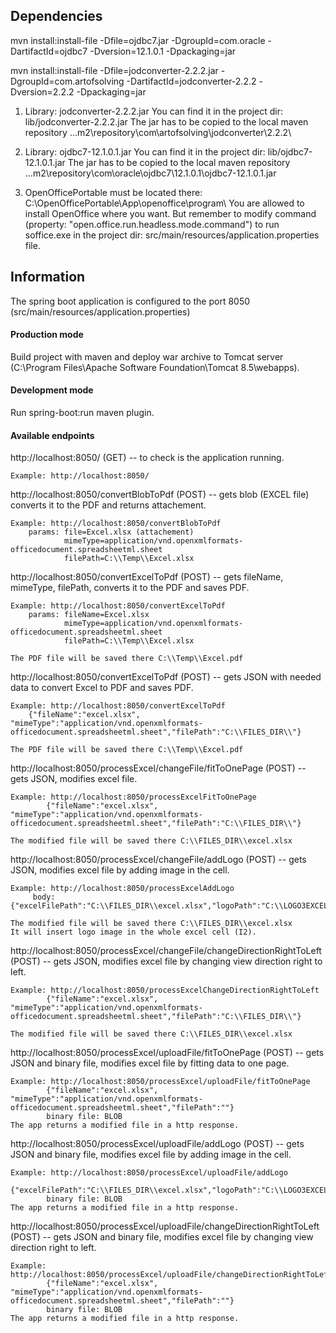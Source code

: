## Dependencies

mvn install:install-file -Dfile=ojdbc7.jar  -DgroupId=com.oracle -DartifactId=ojdbc7 -Dversion=12.1.0.1 -Dpackaging=jar

mvn install:install-file -Dfile=jodconverter-2.2.2.jar  -DgroupId=com.artofsolving -DartifactId=jodconverter-2.2.2 -Dversion=2.2.2 -Dpackaging=jar

1) Library: jodconverter-2.2.2.jar
You can find it in the project dir: lib/jodconverter-2.2.2.jar
The jar has to be copied to the local maven repository ..\.m2\repository\com\artofsolving\jodconverter\2.2.2\

2) Library: ojdbc7-12.1.0.1.jar
You can find it in the project dir: lib/ojdbc7-12.1.0.1.jar
The jar has to be copied to the local maven repository ..\.m2\repository\com\oracle\ojdbc7\12.1.0.1\ojdbc7-12.1.0.1.jar

3) OpenOfficePortable must be located there: C:\\OpenOfficePortable\\App\\openoffice\\program\\
You are allowed to install OpenOffice where you want. But remember to modify command
(property: "open.office.run.headless.mode.command") to run soffice.exe
in the project dir: src/main/resources/application.properties file.

## Information
The spring boot application is configured to the port 8050 (src/main/resources/application.properties)

#### Production mode
Build project with maven and deploy war archive to Tomcat server (C:\Program Files\Apache Software Foundation\Tomcat 8.5\webapps).

#### Development mode
Run spring-boot:run maven plugin.

#### Available endpoints
http://localhost:8050/                  (GET)  -- to check is the application running.

    Example: http://localhost:8050/

http://localhost:8050/convertBlobToPdf  (POST) -- gets blob (EXCEL file) converts it to the PDF and returns attachement.

    Example: http://localhost:8050/convertBlobToPdf
        params: file=Excel.xlsx (attachement)
                mimeType=application/vnd.openxmlformats-officedocument.spreadsheetml.sheet
                filePath=C:\\Temp\\Excel.xlsx

http://localhost:8050/convertExcelToPdf (POST) -- gets fileName, mimeType, filePath, converts it to the PDF and saves PDF.

    Example: http://localhost:8050/convertExcelToPdf
        params: fileName=Excel.xlsx
                mimeType=application/vnd.openxmlformats-officedocument.spreadsheetml.sheet
                filePath=C:\\Temp\\Excel.xlsx

    The PDF file will be saved there C:\\Temp\\Excel.pdf

http://localhost:8050/convertExcelToPdf (POST) -- gets JSON with needed data to convert Excel to PDF and saves PDF.

    Example: http://localhost:8050/convertExcelToPdf
        {"fileName":"excel.xlsx", "mimeType":"application/vnd.openxmlformats-officedocument.spreadsheetml.sheet","filePath":"C:\\FILES_DIR\\"}

    The PDF file will be saved there C:\\Temp\\Excel.pdf

http://localhost:8050/processExcel/changeFile/fitToOnePage (POST) -- gets JSON, modifies excel file.

    Example: http://localhost:8050/processExcelFitToOnePage
            {"fileName":"excel.xlsx", "mimeType":"application/vnd.openxmlformats-officedocument.spreadsheetml.sheet","filePath":"C:\\FILES_DIR\\"}

    The modified file will be saved there C:\\FILES_DIR\\excel.xlsx

http://localhost:8050/processExcel/changeFile/addLogo (POST) -- gets JSON, modifies excel file by adding image in the cell.

    Example: http://localhost:8050/processExcelAddLogo
         body: {"excelFilePath":"C:\\FILES_DIR\\excel.xlsx","logoPath":"C:\\LOGO3EXCEL\\logo.png","logoRow":"1","logoCell":"8","logoRow2":"2","logoCell2":"9"}';

    The modified file will be saved there C:\\FILES_DIR\\excel.xlsx
    It will insert logo image in the whole excel cell (I2).

http://localhost:8050/processExcel/changeFile/changeDirectionRightToLeft (POST) -- gets JSON, modifies excel file by changing view direction right to left.

    Example: http://localhost:8050/processExcelChangeDirectionRightToLeft
            {"fileName":"excel.xlsx", "mimeType":"application/vnd.openxmlformats-officedocument.spreadsheetml.sheet","filePath":"C:\\FILES_DIR\\"}

    The modified file will be saved there C:\\FILES_DIR\\excel.xlsx
    
http://localhost:8050/processExcel/uploadFile/fitToOnePage (POST) -- gets JSON and binary file, modifies excel file by fitting data to one page.

    Example: http://localhost:8050/processExcel/uploadFile/fitToOnePage
            {"fileName":"excel.xlsx", "mimeType":"application/vnd.openxmlformats-officedocument.spreadsheetml.sheet","filePath":""}
            binary file: BLOB
    The app returns a modified file in a http response.
    
http://localhost:8050/processExcel/uploadFile/addLogo (POST) -- gets JSON and binary file, modifies excel file by adding image in the cell.

    Example: http://localhost:8050/processExcel/uploadFile/addLogo
         {"excelFilePath":"C:\\FILES_DIR\\excel.xlsx","logoPath":"C:\\LOGO3EXCEL\\logo.png","logoRow":"1","logoCell":"8","logoRow2":"2","logoCell2":"9"}';
            binary file: BLOB
    The app returns a modified file in a http response.

http://localhost:8050/processExcel/uploadFile/changeDirectionRightToLeft (POST) -- gets JSON and binary file, modifies excel file by changing view direction right to left.

    Example: http://localhost:8050/processExcel/uploadFile/changeDirectionRightToLeft
            {"fileName":"excel.xlsx", "mimeType":"application/vnd.openxmlformats-officedocument.spreadsheetml.sheet","filePath":""}
            binary file: BLOB
    The app returns a modified file in a http response.
